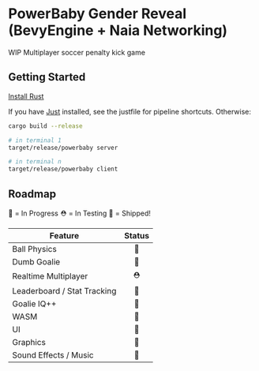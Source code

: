 # PowerBaby Gender Reveal (BevyEngine + Naia Networking) 

WIP Multiplayer soccer penalty kick game

## Getting Started

[Install Rust](https://www.rust-lang.org/tools/install)

If you have [Just](https://github.com/casey/just) installed, see the justfile for pipeline shortcuts.  Otherwise:

```sh
cargo build --release

# in terminal 1
target/release/powerbaby server

# in terminal n
target/release/powerbaby client
```


## Roadmap
🚧 = In Progress
⛑ = In Testing 
🚀 = Shipped!

| Feature | Status |
| ------- | :------: |
| Ball Physics | 🚀 |
| Dumb Goalie | 🚀 |
| Realtime Multiplayer | ⛑  |
| Leaderboard / Stat Tracking | 🚧  |
| Goalie IQ++ | 🚧  |
| WASM | 🚧  |
| UI | 🚧  |
| Graphics | 🚧 |
| Sound Effects / Music| 🚧 |

